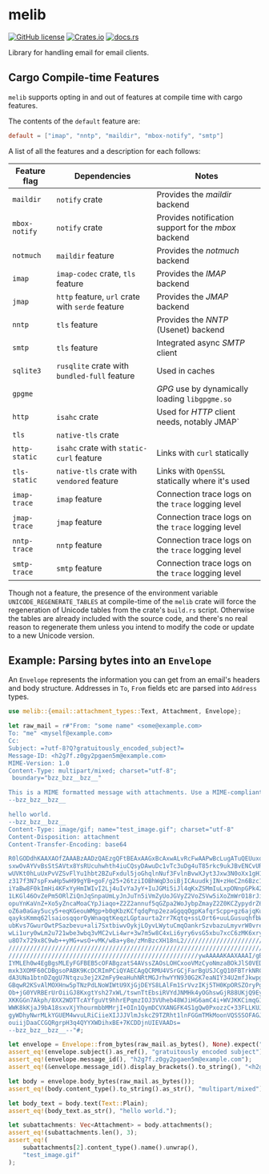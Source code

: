 <!-- SPDX-License-Identifier: EUPL-1.2 OR GPL-3.0-or-later -->
# melib

[![GitHub license](https://img.shields.io/github/license/meli/meli)](https://github.com/meli/meli/blob/master/COPYING) [![Crates.io](https://img.shields.io/crates/v/melib)](https://crates.io/crates/melib) [![docs.rs](https://docs.rs/melib/badge.svg)](https://docs.rs/melib)

Library for handling email for email clients.

## Cargo Compile-time Features

`melib` supports opting in and out of features at compile time with cargo features.

The contents of the `default` feature are:

```toml
default = ["imap", "nntp", "maildir", "mbox-notify", "smtp"]
```

A list of all the features and a description for each follows:

| Feature flag                                    | Dependencies                                     | Notes                                                |
|-------------------------------------------------|--------------------------------------------------|------------------------------------------------------|
| <a name="maildir-feature">`maildir`</a>         | `notify` crate                                   | Provides the *maildir* backend                       |
| <a name="mbox-notify-feature">`mbox-notify`</a> | `notify` crate                                   | Provides notification support for the *mbox* backend |
| <a name="notmuch-feature">`notmuch`</a>         | `maildir` feature                                | Provides the *notmuch* backend                       |
| <a name="imap-feature">`imap`</a>               | `imap-codec` crate, `tls` feature                | Provides the *IMAP* backend                          |
| <a name="jmap-feature">`jmap`</a>               | `http` feature, `url` crate with `serde` feature | Provides the *JMAP* backend                          |
| <a name="nntp-feature">`nntp`</a>               | `tls` feature                                    | Provides the *NNTP* (Usenet) backend                 |
| <a name="smtp-feature">`smtp`</a>               | `tls` feature                                    | Integrated async *SMTP* client                       |
| <a name="sqlite3-feature">`sqlite3`</a>         | `rusqlite` crate with `bundled-full` feature     | Used in caches                                       |
| <a name="gpgme-feature">`gpgme`</a>             |                                                  | *GPG* use by dynamically loading `libgpgme.so`       |
| <a name="http-feature">`http`</a>               | `isahc` crate                                    | Used for *HTTP* client needs, notably JMAP`          |
| <a name="tls-feature">`tls`</a>                 | `native-tls` crate                               |                                                      |
| <a name="http-static-feature">`http-static`</a> | `isahc` crate with `static-curl` feature         | Links with `curl` statically                         |
| <a name="tls-static-feature">`tls-static`</a>   | `native-tls` crate with `vendored` feature       | Links with `OpenSSL` statically where it's used      |
| <a name="imap-trace-feature">`imap-trace`</a>   | `imap` feature                                   | Connection trace logs on the `trace` logging level   |
| <a name="jmap-trace-feature">`jmap-trace`</a>   | `jmap` feature                                   | Connection trace logs on the `trace` logging level   |
| <a name="nntp-trace-feature">`nntp-trace`</a>   | `nntp` feature                                   | Connection trace logs on the `trace` logging level   |
| <a name="smtp-trace-feature">`smtp-trace`</a>   | `smtp` feature                                   | Connection trace logs on the `trace` logging level   |

Though not a feature, the presence of the environment variable `UNICODE_REGENERATE_TABLES` at compile-time of the `melib` crate will force the regeneration of Unicode tables from the crate's `build.rs` script.
Otherwise the tables are already included with the source code, and there's no real reason to regenerate them unless you intend to modify the code or update to a new Unicode version.

## Example: Parsing bytes into an `Envelope`

An `Envelope` represents the information you can get from an email's headers
and body structure. Addresses in `To`, `From` fields etc are parsed into
`Address` types.

```rust
use melib::{email::attachment_types::Text, Attachment, Envelope};

let raw_mail = r#"From: "some name" <some@example.com>
To: "me" <myself@example.com>
Cc:
Subject: =?utf-8?Q?gratuitously_encoded_subject?=
Message-ID: <h2g7f.z0gy2pgaen5m@example.com>
MIME-Version: 1.0
Content-Type: multipart/mixed; charset="utf-8";
 boundary="bzz_bzz__bzz__"

This is a MIME formatted message with attachments. Use a MIME-compliant client to view it properly.
--bzz_bzz__bzz__

hello world.
--bzz_bzz__bzz__
Content-Type: image/gif; name="test_image.gif"; charset="utf-8"
Content-Disposition: attachment
Content-Transfer-Encoding: base64

R0lGODdhKAAXAOfZAAABzAADzQAEzgQFtBEAxAAGxBcAxwALvRcFwAAPwBcLugATuQEUuxoNuxYQ
sxwOvAYVvBsStSAVtx8YsRUcuhwhth4iuCQsyDAwuDc1vTc3uDg4uT85rkc9ukJBvENCvURGukdF
wUVKt0hLuUxPvVZSvFlYu1hbt2BZuFxdul5joGhqlnNuf3FvlnBvwXJyt3Jxw3N0oXx1gH12gV99
z317f3N7spFxwHp5wH99gYB+goF/g25+26tziIOBhWqD3oiBjICAuudkjIN+zHeC2n6Bzc1vh4eF
iYaBw8F0kImHi4KFxYyHmIWIvI2Lj4uIvYaJyY+IuJGMi5iJl4qKxZSMmIuLxpONnpGPk42NvI2M
1LKGl46OvZePm5ORlZiQnJqSnpaUmLyJnJuTn5iVmZyUoJGVyZ2VoZSVw5iXoZmWrO18rJiUyp6W
opuYnKaVnZ+Xo5yZncaMoaCYpJiaqo+Z2Z2annuf5qGZpa2WoJybpZmayZ2Z0KCZypydrZ6dp6Cd
oZ6a0aGay5ucy5+eqKGeouWMgp+b0qKbzKCfqdqPnp2ezaGgqqOgpKafqrScpp+gz6ajqKujr62j
qayksKmmq62lsaiosqqorOyWnaqqtKeqzLGptaurta2rr7Kqtq+ssLOrt6+uuLGusuqhfbWtubCv
ubKvs7GwurOwtPSazbevu+ali7SxtbiwvOykjLOyvLWytuCmqOankrSzvbazuLmyvrW0vre0uba1
wLi1ury0wLm2u721wbe3wbq3vMC2vLi4wr+3w7m5w8C4xLi6yry6vsG5xbu7xcC6zMK6xry8xry+
u8O7x729x8C9wb++yMG+wsO+vMK/w8a+y8e/zMnBzcXH18nL2///////////////////////////
////////////////////////////////////////////////////////////////////////////
/////////////////////////////////////////////////////ywAAAAAKAAXAAAI/gBP4Cjh
IYMLEh0w4EgBgsMLEyFGFBEB5cOFABgzatS4AVssZAOsLOHCxooVMzCyoNmzaBOkJlS0VEDyZMjG
mxk3XOMF60CDBgsoPABK9KcDCRImPCiQYAECAgQCRMU4VSrGCjFarBgUSJCgQ10FBTrkNRCfPnz4
dA3UNa1btnDZqgU7Ntqzu3ej2X2mFy9eaHuhNRtMGJrhwYYN930G2K7eaNIY34U2mfJkwpgzI9Yr
GBqwR2KSvAlMOXHnw5pTNzPdLNoWIWtU9XjGjDEYS8LAlFm1SrVvzIKj5TH0KpORSZOryPgCZgqL
Ob+jG0YVRBErUrOiiGJ8KxgtYsh27xWL/tswnTtEbsiRVYdJNMHk4yOGhswGjR88UKjQ9Ey+/8TL
XKKGGn7Akph/8XX2WDTTcAYfguVt9hhrEPqmzIOJ3VUheb48WJiHG6amC4i+WVJKKCimqGIoYxyj
WWK8kKjaJ9bA18sxvXjYhourmbbMMrjI+OIn1QymDCVXANGFK4S1gQw0PxozzC+33FLLKUJq9gk1
gyWDhyNwrMLkYGUEM4wvuLRiCiieXIJJJVlmJskcZ9TZRht1lnFGGmTMkMoonVQSSSOFAGJHHI0w
ouiijDaaCCGQRgrpH3q4QYYXWDihxBE+7KCDDjnUIEVAADs=
--bzz_bzz__bzz__--"#;

let envelope = Envelope::from_bytes(raw_mail.as_bytes(), None).expect("Could not parse mail");
assert_eq!(envelope.subject().as_ref(), "gratuitously encoded subject");
assert_eq!(envelope.message_id(), "h2g7f.z0gy2pgaen5m@example.com");
assert_eq!(&envelope.message_id().display_brackets().to_string(), "<h2g7f.z0gy2pgaen5m@example.com>");

let body = envelope.body_bytes(raw_mail.as_bytes());
assert_eq!(body.content_type().to_string().as_str(), "multipart/mixed");

let body_text = body.text(Text::Plain);
assert_eq!(body_text.as_str(), "hello world.");

let subattachments: Vec<Attachment> = body.attachments();
assert_eq!(subattachments.len(), 3);
assert_eq!(
    subattachments[2].content_type().name().unwrap(),
    "test_image.gif"
);
```
